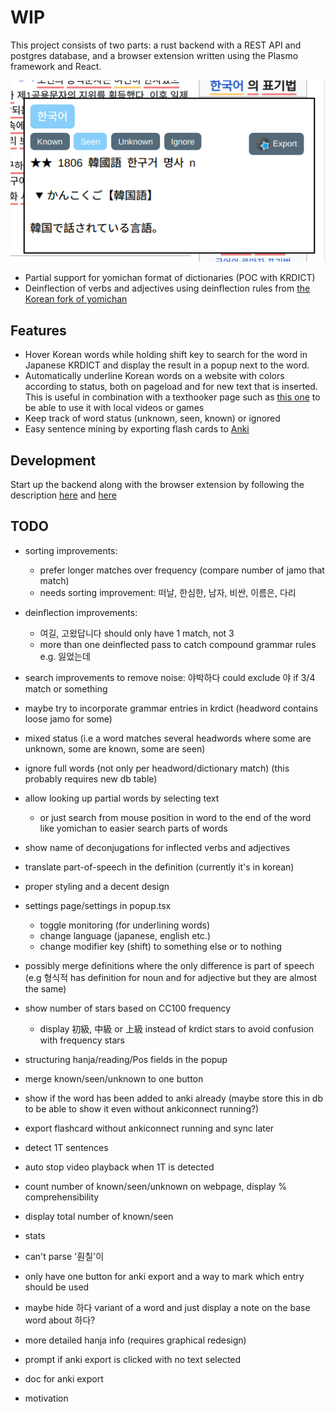# WIP
This project consists of two parts: a rust backend with a REST API and postgres database, and a browser extension written using the Plasmo framework and React.

![demo img](demo.png)

- Partial support for yomichan format of dictionaries (POC with KRDICT)
- Deinflection of verbs and adjectives using deinflection rules from [the Korean fork of yomichan](https://github.com/Lyroxide/yomichan-korean/blob/master/ext/data/deinflect.json)

## Features
- Hover Korean words while holding shift key to search for the word in Japanese KRDICT and display the result in a popup next to the word.
- Automatically underline Korean words on a website with colors according to status, both on pageload and for new text that is inserted. This is useful in combination with a texthooker page such as [this one](https://renji-xd.github.io/texthooker-ui/) to be able to use it with local videos or games
- Keep track of word status (unknown, seen, known) or ignored
- Easy sentence mining by exporting flash cards to [Anki](https://apps.ankiweb.net/)

## Development
Start up the backend along with the browser extension by following the description [here](backend/README.md#development) and [here](browser-extension/README.md#getting-started)

## TODO

- sorting improvements:
  - prefer longer matches over frequency (compare number of jamo that match)
  - needs sorting improvement: 떠날, 한심한, 남자, 비싼, 이름은, 다리
- deinflection improvements: 
  - 여길, 고왔답니다 should only have 1 match, not 3
  - more than one deinflected pass to catch compound grammar rules e.g. 잃었는데
- search improvements to remove noise: 야박하다 could exclude 야 if 3/4 match or something
- maybe try to incorporate grammar entries in krdict (headword contains loose jamo for some)
- mixed status (i.e a word matches several headwords where some are unknown, some are known, some are seen)
- ignore full words (not only per headword/dictionary match) (this probably requires new db table)

- allow looking up partial words by selecting text
  - or just search from mouse position in word to the end of the word like yomichan to easier search parts of words
- show name of deconjugations for inflected verbs and adjectives
- translate part-of-speech in the definition (currently it's in korean)
- proper styling and a decent design
- settings page/settings in popup.tsx
  - toggle monitoring (for underlining words)
  - change language (japanese, english etc.)
  - change modifier key (shift) to something else or to nothing
- possibly merge definitions where the only difference is part of speech (e.g 형식적 has definition for noun and for adjective but they are almost the same)
- show number of stars based on CC100 frequency
  - display 初級, 中級 or 上級 instead of krdict stars to avoid confusion with frequency stars
- structuring hanja/reading/Pos fields in the popup
- merge known/seen/unknown to one button
- show if the word has been added to anki already (maybe store this in db to be able to show it even without ankiconnect running?)
- export flashcard without ankiconnect running and sync later
- detect 1T sentences
 - auto stop video playback when 1T is detected
- count number of known/seen/unknown on webpage, display % comprehensibility
- display total number of known/seen 
- stats 
- can't parse '훤칠'이
- only have one button for anki export and a way to mark which entry should be used
- maybe hide 하다 variant of a word and just display a note on the base word about 하다?
- more detailed hanja info (requires graphical redesign)
- prompt if anki export is clicked with no text selected

- doc for anki export
- motivation